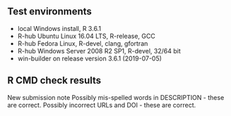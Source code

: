 ## Test environments
* local Windows install, R 3.6.1
* R-hub Ubuntu Linux 16.04 LTS, R-release, GCC
* R-hub Fedora Linux, R-devel, clang, gfortran
* R-hub Windows Server 2008 R2 SP1, R-devel, 32/64 bit
* win-builder on release version 3.6.1 (2019-07-05)

## R CMD check results
New submission note
Possibly mis-spelled words in DESCRIPTION - these are correct.
Possibly incorrect URLs and DOI - these are correct.
